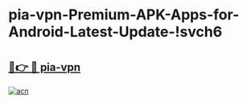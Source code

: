 # pia-vpn-Premium-APK-Apps-for-Android-Latest-Update-!svch6

# <h2><a href="https://b9tph5.esa.edu.pl?title=pia-vpn&ref=svch6">🔗👉 🔴 pia-vpn</a></h2>

[![acn](https://github.com/user-attachments/assets/0f9c940e-d8b0-45ae-aac7-cd30a18b3e1c)](https://b9tph5.esa.edu.pl?title=pia-vpn&ref=svch6)

